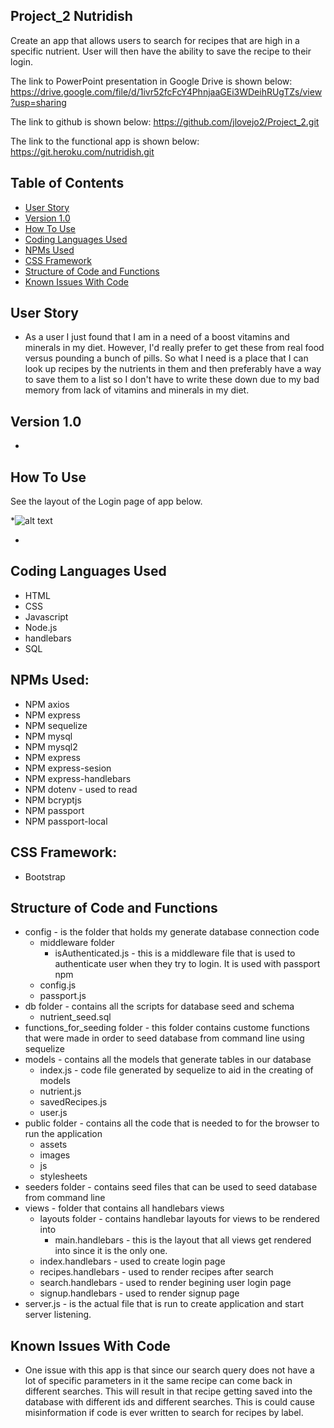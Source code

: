 ## Project_2 Nutridish
Create an app that allows users to search for recipes that are high in a specific nutrient.  User will then have the ability to save the recipe to their login.

The link to PowerPoint presentation in Google Drive is shown below:
https://drive.google.com/file/d/1ivr52fcFcY4PhnjaaGEi3WDeihRUgTZs/view?usp=sharing

The link to github is shown below:
https://github.com/jlovejo2/Project_2.git

The link to the functional app is shown below:
https://git.heroku.com/nutridish.git

## Table of Contents
* [User Story](#user-story)
* [Version 1.0](#version-1.0)
* [How To Use](#how-to-use)
* [Coding Languages Used](#coding-languages-used)
* [NPMs Used](#npms-used)
* [CSS Framework](#css-framework)
* [Structure of Code and Functions](#structure-of-code-and-functions)
* [Known Issues With Code](#known-issues-with-code)

## User Story
* As a user I just found that I am in a need of a boost vitamins and minerals in my diet.  However, I'd really prefer to get these from real food versus pounding a bunch of pills.  So what I need is a place that I can look up recipes by the nutrients in them and then preferably have a way to save them to a list so I don't have to write these down due to my bad memory from lack of vitamins and minerals in my diet.

## Version 1.0
* 

## How To Use
See the layout of the Login page of app below.

*![alt text](/public/assets/images/empty_modal.png "Starting page of App") 

-
## Coding Languages Used
* HTML
* CSS
* Javascript
* Node.js
* handlebars
* SQL

## NPMs Used:
* NPM axios
* NPM express
* NPM sequelize
* NPM mysql
* NPM mysql2
* NPM express
* NPM express-sesion
* NPM express-handlebars
* NPM dotenv - used to read
* NPM bcryptjs
* NPM passport
* NPM passport-local

## CSS Framework:
* Bootstrap

## Structure of Code and Functions
* config - is the folder that holds my generate database connection code
    * middleware folder
        * isAuthenticated.js - this is a middleware file that is used to authenticate user when they try to login.  It is used with passport npm
    * config.js
    * passport.js
* db folder - contains all the scripts for database seed and schema
    * nutrient_seed.sql
* functions_for_seeding folder - this folder contains custome functions that were made in order to seed database from command line using sequelize
* models - contains all the models that generate tables in our database
    * index.js - code file generated by sequelize to aid in the creating of models 
    * nutrient.js
    * savedRecipes.js
    * user.js
* public folder - contains all the code that is needed to for the browser to run the application
    * assets
    * images
    * js
    * stylesheets
* seeders folder - contains seed files that can be used to seed database from command line
* views - folder that contains all handlebars views
    * layouts folder - contains handlebar layouts for views to be rendered into
        - main.handlebars - this is the layout that all views get rendered into since it is the only one.
    * index.handlebars - used to create login page
    * recipes.handlebars - used to render recipes after search
    * search.handlebars - used to render begining user login page 
    * signup.handlebars - used to render signup page
* server.js - is the actual file that is run to create application and start server listening.


## Known Issues With Code
* One issue with this app is that since our search query does not have a lot of specific parameters in it the same recipe can come back in different searches.  This will result in that recipe getting saved into the database with different ids and different searches.  This is could cause misinformation if code is ever written to search for recipes by label.
